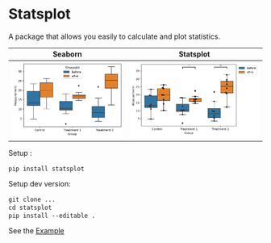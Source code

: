 # Statsplot

A package that allows you easily to calculate and plot statistics.

 Seaborn                   |  Statsplot
:-------------------------:|:-------------------------:
![boxplot seaborn](../docs/images/nested_seaborn.png) |  ![boxplot statsplot](../docs/images/nested_statsplot.png)





> 
<!-- 
[![Latest Version on PyPI](https://img.shields.io/pypi/v/statsplot.svg)](https://pypi.python.org/pypi/statsplot/)
[![Supported Implementations](https://img.shields.io/pypi/pyversions/statsplot.svg)](https://pypi.python.org/pypi/statsplot/)
[![Build Status](https://secure.travis-ci.org/silask/statsplot.svg?branch=master)](http://travis-ci.org/christophevg/statsplot)
[![Documentation Status](https://readthedocs.org/projects/statsplot/badge/?version=latest)](https://statsplot.readthedocs.io/en/latest/?badge=latest)
[![Coverage Status](https://coveralls.io/repos/github/silask/statsplot/badge.svg?branch=master)](https://coveralls.io/github/silask/statsplot?branch=master)
[![Built with PyPi Template](https://img.shields.io/badge/PyPi_Template-v0.1.4-blue.svg)](https://github.com/christophevg/pypi-template)



## Documentation

Visit [Read the Docs](https://statsplot.readthedocs.org) for the full documentation, including overviews and several examples.

 -->

 Setup :

 ```
 pip install statsplot
 ```

 Setup dev version:

```
git clone ...
cd statsplot
pip install --editable .

```

See the [Example](../example.ipynb)

